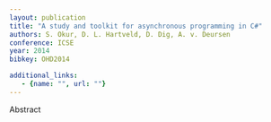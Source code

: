 ```yaml
---
layout: publication
title: "A study and toolkit for asynchronous programming in C#"
authors: S. Okur, D. L. Hartveld, D. Dig, A. v. Deursen
conference: ICSE
year: 2014
bibkey: OHD2014

additional_links:
   - {name: "", url: ""}
---
```

Abstract
